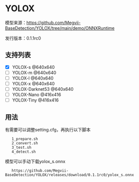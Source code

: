 # YOLOX

模型来源：https://github.com/Megvii-BaseDetection/YOLOX/tree/main/demo/ONNXRuntime

发行版本：0.1.1rc0

## 支持列表
- [x] YOLOX-s @640x640
- [ ] YOLOX-m @640x640
- [ ] YOLOX-l @640x640
- [ ] YOLOX-x @640x640
- [ ] YOLOX-Darknet53 @640x640
- [ ] YOLOX-Nano @416x416
- [ ] YOLOX-Tiny @416x416

## 用法

有需要可以调整setting.cfg，再执行以下脚本

```shell
   1_prepare.sh
   2_convert.sh
   3_test.sh
   4_detect.sh
```


模型可以手动下载yolox_s.onnx
```
   https://github.com/Megvii-BaseDetection/YOLOX/releases/download/0.1.1rc0/yolox_s.onnx
```